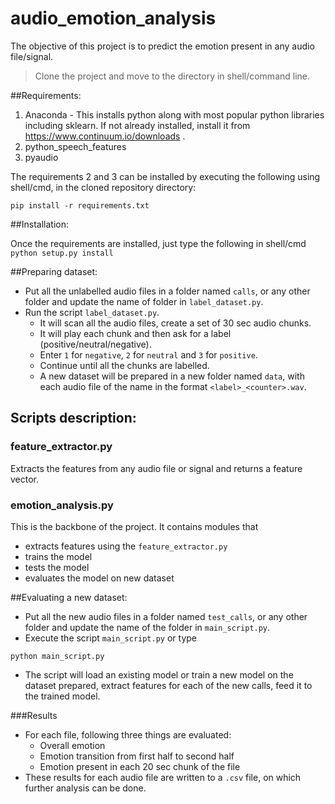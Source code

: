 # audio_emotion_analysis
The objective of this project is to predict the emotion present in any audio file/signal.

> Clone the project and move to the directory in shell/command line.

##Requirements:
1. Anaconda - This installs python along with most popular python libraries including sklearn. If not already installed, install it from https://www.continuum.io/downloads . 
2. python_speech_features
3. pyaudio

The requirements 2 and 3 can be installed by executing the following using shell/cmd, in the cloned repository directory:
```
pip install -r requirements.txt
```

##Installation:

Once the requirements are installed, just type the following in shell/cmd
`python setup.py install`

##Preparing dataset:
- Put all the unlabelled audio files in a folder named `calls`, or any other folder and update the name of folder in `label_dataset.py`.
- Run the script `label_dataset.py`. 
	- It will scan all the audio files, create a set of 30 sec audio chunks.
	- It will play each chunk and then ask for a label (positive/neutral/negative).
	- Enter `1` for `negative`, `2` for `neutral` and `3` for `positive`.
	- Continue until all the chunks are labelled. 
	- A new dataset will be prepared in a new folder named `data`, with each audio file of the name in the format `<label>_<counter>.wav`.

## Scripts description:
### feature_extractor.py
Extracts the features from any audio file or signal and returns a feature vector.

### emotion_analysis.py
This is the backbone of the project. It contains modules that 
- extracts features using the `feature_extractor.py`
- trains the model
- tests the model
- evaluates the model on new dataset

##Evaluating a new dataset:
- Put all the new audio files in a folder named `test_calls`, or any other folder and update the name of the folder in `main_script.py`.
- Execute the script `main_script.py` or type
```
python main_script.py
```
- The script will load an existing model or train a new model on the dataset prepared, extract features for each of the new calls, feed it to the trained model.

###Results
- For each file, following three things are evaluated:
	- Overall emotion
	- Emotion transition from first half to second half
	- Emotion present in each 20 sec chunk of the file
- These results for each audio file are written to a `.csv` file, on which further analysis can be done. 







